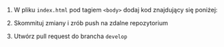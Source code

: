 1. W pliku `index.html` pod tagiem `<body>` dodaj kod znajdujący się poniżej:
    <div class="box-of-star3">
    <div class="box-of-star2">
        <div class="star star-position5"></div>
        <div class="star star-position6"></div>
        <div class="star star-position7"></div>
        <div class="star star-position1"></div>
        <div class="star star-position2"></div>
        <div class="star star-position3"></div>
        <div class="star star-position4"></div>
      </div>

2. Skommituj zmiany i zrób push na zdalne repozytorium
3. Utwórz pull request do brancha `develop`
